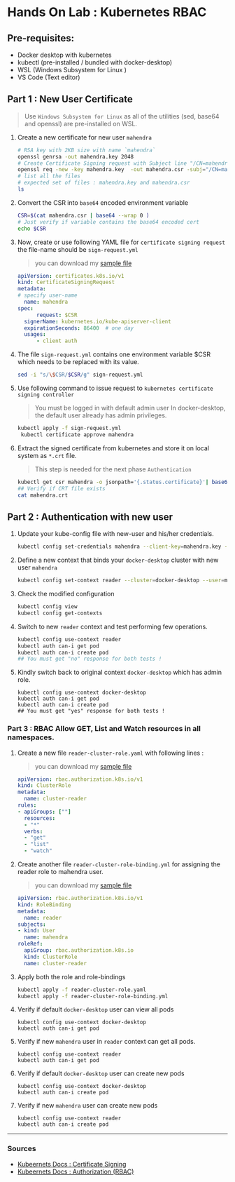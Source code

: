 # Hands On Lab : Kubernetes RBAC 

## Pre-requisites:

* Docker desktop with kubernetes 
* kubectl (pre-installed / bundled with docker-desktop)
* WSL (Windows Subsystem for Linux ) 
* VS Code (Text editor)

## Part 1 : New User Certificate

> Use `Windows Subsystem for Linux` as all of the utilities (sed, base64 and openssl) are pre-installed on WSL.

1. Create a new certificate for new user `mahendra` 

	```bash
	# RSA key with 2KB size with name `mahendra`
	openssl genrsa -out mahendra.key 2048
	# Create Certificate Signing request with Subject line "/CN=mahendra" which is MANDATORY for kubernetes authentication 
	openssl req -new -key mahendra.key  -out mahendra.csr -subj="/CN=mahendra"
	# list all the files
	# expected set of files : mahendra.key and mahendra.csr
	ls
	```

1. Convert the CSR into `base64` encoded environment variable

	```bash
	CSR=$(cat mahendra.csr | base64 --wrap 0 )
	# Just verify if variable contains the base64 encoded cert
	echo $CSR
	```

1. Now, create or use following YAML file for `certificate signing request` the file-name should be `sign-request.yml`

	> you can download my [sample file](./manifests/sign-request.yml)

	```yaml
	apiVersion: certificates.k8s.io/v1
	kind: CertificateSigningRequest
	metadata:
	# specify user-name
	  name: mahendra
	spec:
          request: $CSR
  	  signerName: kubernetes.io/kube-apiserver-client
  	  expirationSeconds: 86400  # one day
  	  usages:
          - client auth
	```


1.	The file `sign-request.yml` contains one environment variable $CSR which needs to be replaced with its value. 

	```bash
	sed -i "s/\$CSR/$CSR/g" sign-request.yml
	```

1. Use following command to issue request to `kubernetes certificate signing controller` 
	
	> You must be logged in with default admin user 
	> In docker-desktop, the default user already has admin privileges.

	```bash
	kubectl apply -f sign-request.yml
	 kubectl certificate approve mahendra
	```

1.  Extract the signed certificate from kubernetes and store it on local system as `*.crt` file.

	> This step is needed for the next phase `Authentication`


	```bash
	kubectl get csr mahendra -o jsonpath='{.status.certificate}'| base64 -d > mahendra.crt
	## Verify if CRT file exists
	cat mahendra.crt
	```


## Part 2 : Authentication with new user

1. Update your kube-config file with new-user and his/her credentials.

	```bash
	kubectl config set-credentials mahendra --client-key=mahendra.key --client-certificate=mahendra.crt --embed-certs=true
	
	```

1. Define a new context that binds your `docker-desktop` cluster with new user `mahendra`

	```bash
	kubectl config set-context reader --cluster=docker-desktop --user=mahendra
	```

1.	Check the modified configuration

	```bash
	kubectl config view
	kubectl config get-contexts
	```

1.  Switch to new `reader` context and test performing few operations.

	```bash
	kubectl config use-context reader
	kubectl auth can-i get pod
	kubectl auth can-i create pod
	## You must get "no" response for both tests !
	```



1.	Kindly switch back to original context `docker-desktop` which has admin role.

	```
	kubectl config use-context docker-desktop
	kubectl auth can-i get pod
	kubectl auth can-i create pod
	## You must get "yes" response for both tests !
	```

### Part 3 : RBAC Allow GET, List and Watch resources in all namespaces.

1. Create a new file `reader-cluster-role.yaml` with following lines :

	> you can download my [sample file](./manifests/reader-cluster-role.yaml)

	```yml
	apiVersion: rbac.authorization.k8s.io/v1
	kind: ClusterRole
	metadata:
  	  name: cluster-reader
	rules:
	- apiGroups: [""]
      resources:
      - "*"
      verbs:
      - "get"
      - "list"
      - "watch"
	```

1. Create another file `reader-cluster-role-binding.yml` for assigning the reader role to mahendra user.

	> you can download my [sample file](./manifests/reader-cluster-role-binding.yml)

	```yaml
	apiVersion: rbac.authorization.k8s.io/v1
	kind: RoleBinding
	metadata:
      name: reader
	subjects:
	- kind: User
	  name: mahendra
	roleRef:
  	  apiGroup: rbac.authorization.k8s.io
  	  kind: ClusterRole
  	  name: cluster-reader
	```

1. Apply both the role and role-bindings

	```bash
	kubectl apply -f reader-cluster-role.yaml
	kubectl apply -f reader-cluster-role-binding.yml
	```

1.	Verify if default `docker-desktop` user can view all pods

	```
	kubectl config use-context docker-desktop
	kubectl auth can-i get pod 
	```

1.	Verify if new `mahendra` user in `reader` context can get all pods.

	```
	kubectl config use-context reader
	kubectl auth can-i get pod 
	```

1.	Verify if default `docker-desktop` user can create new pods

	```
	kubectl config use-context docker-desktop
	kubectl auth can-i create pod 
	```

1.	Verify if new `mahendra` user can create new pods

	```
	kubectl config use-context reader
	kubectl auth can-i create pod 
	```

---

### Sources 
- [Kubeernets Docs : Certificate Signing](https://kubernetes.io/docs/reference/access-authn-authz/certificate-signing-requests/)
- [Kubeernets Docs : Authorization (RBAC)](https://kubernetes.io/docs/reference/access-authn-authz/authorization/)
